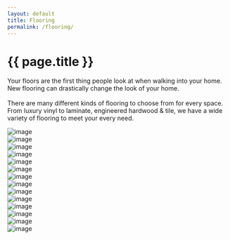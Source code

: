 ```yaml
---
layout: default
title: Flooring
permalink: /flooring/
---
```


<div class="secondary">
    <div class="gallery-header">
        <h1>{{ page.title }}</h1>
        <p>Your floors are the first thing people look at when walking into your home. <br>New flooring can drastically change the look of your home. <br><br>There are many different kinds of flooring to choose from for every space. From luxury vinyl to laminate, engineered hardwood & tile, we have a wide variety of flooring to meet your every need.</p>
    </div>
    <div class="gallery">
        <div class="gallery-item">
            <img src="{{ site.baseurl }}/images/flooring/flooring (1).jpg" class="img img-thumbnail" alt="image" />
        </div>
        <div class="gallery-item">
            <img src="{{ site.baseurl }}/images/flooring/flooring (2).jpg" class="img img-thumbnail" alt="image" />
        </div>
        <div class="gallery-item">
            <img src="{{ site.baseurl }}/images/flooring/flooring (3).jpg" class="img img-thumbnail" alt="image" />
        </div>
        <div class="gallery-item">
            <img src="{{ site.baseurl }}/images/flooring/flooring (4).jpg" class="img img-thumbnail" alt="image" />
        </div>
        <div class="gallery-item">
            <img src="{{ site.baseurl }}/images/flooring/flooring (5).jpg" class="img img-thumbnail" alt="image" />
        </div>
        <div class="gallery-item">
            <img src="{{ site.baseurl }}/images/flooring/flooring (6).jpg" class="img img-thumbnail" alt="image" />
        </div>
        <div class="gallery-item">
            <img src="{{ site.baseurl }}/images/flooring/flooring (7).jpg" class="img img-thumbnail" alt="image" />
        </div>
        <div class="gallery-item">
            <img src="{{ site.baseurl }}/images/flooring/flooring (8).jpg" class="img img-thumbnail" alt="image" />
        </div>
        <div class="gallery-item">
            <img src="{{ site.baseurl }}/images/flooring/flooring (9).jpg" class="img img-thumbnail" alt="image" />
        </div>
        <div class="gallery-item">
            <img src="{{ site.baseurl }}/images/flooring/flooring (10).jpg" class="img img-thumbnail" alt="image" />
        </div>
        <div class="gallery-item">
            <img src="{{ site.baseurl }}/images/flooring/flooring (11).jpg" class="img img-thumbnail" alt="image" />
        </div>
        <div class="gallery-item">
            <img src="{{ site.baseurl }}/images/flooring/flooring (12).jpg" class="img img-thumbnail" alt="image" />
        </div>
        <div class="gallery-item">
            <img src="{{ site.baseurl }}/images/flooring/flooring (13).jpg" class="img img-thumbnail" alt="image" />
        </div>
        <div class="gallery-item">
            <img src="{{ site.baseurl }}/images/flooring/flooring (14).jpg" class="img img-thumbnail" alt="image" />
        </div>                                                                                                        
    </div>    
</div>